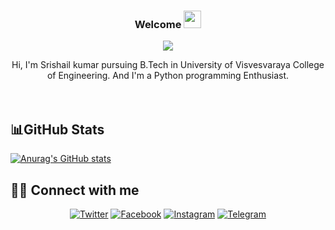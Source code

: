 <h3 align="center">
  Welcome
  <img src="https://media.giphy.com/media/hvRJCLFzcasrR4ia7z/giphy.gif" width="28">
</h3>

<!-- Typing SVG (WIP by DenverCoder1) - repo coming soon! -->
<p align="center">
  <img src="https://readme-typing-svg.herokuapp.com/?lines=I'm%20Srishail%20kumar+;Instrested+in+Web+Development+And+Data+Analyst&center=true&width=600&height=50">
</p>



<div align="center">
Hi, I'm Srishail kumar pursuing B.Tech in University of Visvesvaraya College of Engineering. And I'm a Python programming Enthusiast. 
</div>
<br/><br/>

## 📊GitHub Stats

[![Anurag's GitHub stats](https://github-readme-stats.vercel.app/api?username=srishailbeloor)](https://github.com/anuraghazra/github-readme-stats)


## 🙋‍♂️ Connect with me
<!-- Badges template - https://github.com/badges/shields -->
<p align="center">
  <a href="https://twitter.com/srishail_"><img alt="Twitter" title="Twitter" src="https://img.shields.io/badge/-Twitter-1DA1F2?style=for-the-badge&logo=twitter&logoColor=white"/></a>
  <a href="https://www.facebook.com/"><img alt="Facebook" title="Srishail's Facebook Page" src="https://img.shields.io/badge/-facebook-3835D3?style=for-the-badge&logo=facebook&logoColor=white"/></a>
  <a href="https://www.instagram.com/srishailbeloor/"><img alt="Instagram" title="Instagram page" src="https://img.shields.io/badge/-Instagram-dd2a7b?style=for-the-badge&logo=instagram&logoColor=white"/></a>
  <a href="https://t.me/srishail_beloor/"><img alt="Telegram" title=" telegram page" src="https://img.shields.io/badge/-Telegram-0000ff.svg?style=for-the-badge&logo=telegram&logoColor=white"/></a>
</p>
